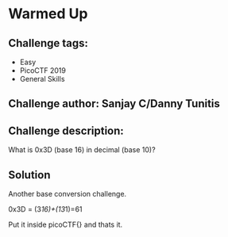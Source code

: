# Warmed Up
## Challenge tags:
- Easy
- PicoCTF 2019
- General Skills

## Challenge author: Sanjay C/Danny Tunitis
## Challenge description:
What is 0x3D (base 16) in decimal (base 10)?

## Solution
Another base conversion challenge. 

0x3D = (3*16)+(13*1)=61

Put it inside picoCTF{} and thats it. 
